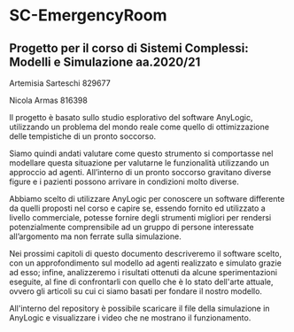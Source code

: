 # SC-EmergencyRoom
## Progetto per il corso di Sistemi Complessi: Modelli e Simulazione aa.2020/21



Artemisia Sarteschi 829677

Nicola Armas 816398



Il progetto è basato sullo studio esplorativo del software AnyLogic, utilizzando un problema del mondo reale come quello di ottimizzazione delle tempistiche di un pronto soccorso.

Siamo quindi andati valutare come questo strumento si comportasse nel modellare questa situazione per valutarne le funzionalità utilizzando un approccio ad agenti. 
All’interno di un pronto soccorso gravitano diverse figure e i pazienti possono arrivare in condizioni molto diverse.

Abbiamo scelto di utilizzare AnyLogic per conoscere un software differente da quelli proposti nel corso e capire se, essendo fornito ed utilizzato a livello commerciale, potesse fornire degli strumenti migliori per rendersi potenzialmente comprensibile ad un gruppo di persone interessate all’argomento ma non ferrate sulla simulazione.

Nei prossimi capitoli di questo documento descriveremo il software scelto, con un approfondimento sul modello ad agenti realizzato e simulato grazie ad esso; infine, analizzeremo i risultati ottenuti da alcune sperimentazioni eseguite, al fine di confrontarli con quello che è lo stato dell'arte attuale, ovvero gli articoli su cui ci siamo basati per fondare il nostro modello. 

All'interno del repository è possibile scaricare il file della simulazione in AnyLogic e visualizzare i video che ne mostrano il funzionamento.
